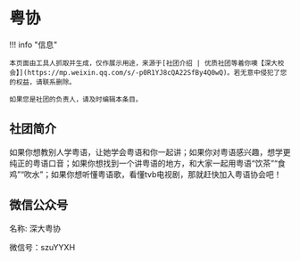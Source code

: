 # 粤协

!!! info "信息"

    本页面由工具人抓取并生成，仅作展示用途，来源于[社团介绍 | 优质社团等着你噢【深大校会】](https://mp.weixin.qq.com/s/-p0R1YJ8cQA22SfBy4Q0wQ)。若无意中侵犯了您的权益，请联系删除。
    
    如果您是社团的负责人，请及时编辑本条目。
    
## 社团简介
如果你想教别人学粤语，让她学会粤语和你一起讲；如果你对粤语感兴趣，想学更纯正的粤语口音；如果你想找到一个讲粤语的地方，和大家一起用粤语“饮茶”“食鸡”“吹水”；如果你想听懂粤语歌，看懂tvb电视剧，那就赶快加入粤语协会吧！

## 微信公众号
名称: 深大粤协

微信号：szuYYXH
